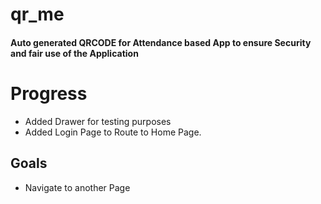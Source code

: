 # qr_me

#### Auto generated QRCODE for Attendance based App to ensure Security and fair use of the Application

# Progress
- Added Drawer for testing purposes
- Added Login Page to Route to Home Page.
## Goals
- Navigate to another Page

